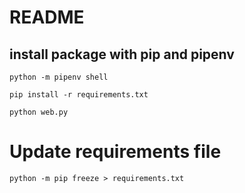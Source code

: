 # README

## install package with pip and pipenv
`python -m pipenv shell`

`pip install -r requirements.txt`

`python web.py`


# Update requirements file
`python -m pip freeze > requirements.txt`